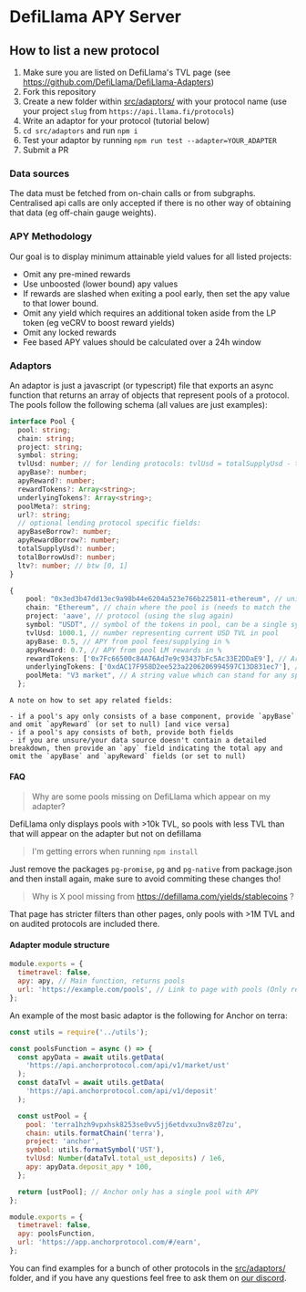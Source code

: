 # DefiLlama APY Server

## How to list a new protocol

1. Make sure you are listed on DefiLlama's TVL page (see https://github.com/DefiLlama/DefiLlama-Adapters)
2. Fork this repository
3. Create a new folder within [src/adaptors/](src/adaptors/) with your protocol name (use your project `slug` from `https://api.llama.fi/protocols`)
4. Write an adaptor for your protocol (tutorial below)
5. `cd src/adaptors` and run `npm i`
6. Test your adaptor by running `npm run test --adapter=YOUR_ADAPTER`
7. Submit a PR

### Data sources

The data must be fetched from on-chain calls or from subgraphs. Centralised api calls are only accepted if there is no other way of obtaining that data (eg off-chain gauge weights).

### APY Methodology

Our goal is to display minimum attainable yield values for all listed projects:

- Omit any pre-mined rewards
- Use unboosted (lower bound) apy values
- If rewards are slashed when exiting a pool early, then set the apy value to that lower bound.
- Omit any yield which requires an additional token aside from the LP token (eg veCRV to boost reward yields)
- Omit any locked rewards
- Fee based APY values should be calculated over a 24h window

### Adaptors

An adaptor is just a javascript (or typescript) file that exports an async function that returns an array of objects that represent pools of a protocol. The pools follow the following schema (all values are just examples):

```typescript
interface Pool {
  pool: string;
  chain: string;
  project: string;
  symbol: string;
  tvlUsd: number; // for lending protocols: tvlUsd = totalSupplyUsd - totalBorrowUsd
  apyBase?: number;
  apyReward?: number;
  rewardTokens?: Array<string>;
  underlyingTokens?: Array<string>;
  poolMeta?: string;
  url?: string;
  // optional lending protocol specific fields:
  apyBaseBorrow?: number;
  apyRewardBorrow?: number;
  totalSupplyUsd?: number;
  totalBorrowUsd?: number;
  ltv?: number; // btw [0, 1]
}
```

```typescript
{
    pool: "0x3ed3b47dd13ec9a98b44e6204a523e766b225811-ethereum", // unique identifier for the pool in the form of: `${ReceivedTokenAddress}-${chain}`.toLowerCase()
    chain: "Ethereum", // chain where the pool is (needs to match the `name` field in here https://api.llama.fi/chains)
    project: 'aave', // protocol (using the slug again)
    symbol: "USDT", // symbol of the tokens in pool, can be a single symbol if pool is single-sided or multiple symbols (eg: USDT-ETH) if it's an LP
    tvlUsd: 1000.1, // number representing current USD TVL in pool
    apyBase: 0.5, // APY from pool fees/supplying in %
    apyReward: 0.7, // APY from pool LM rewards in %
    rewardTokens: ['0x7Fc66500c84A76Ad7e9c93437bFc5Ac33E2DDaE9'], // Array of reward token addresses (you can omit this field if a pool doesn't have rewards)
    underlyingTokens: ['0xdAC17F958D2ee523a2206206994597C13D831ec7'], // Array of underlying token addresses from a pool, eg here USDT address on ethereum
    poolMeta: "V3 market", // A string value which can stand for any specific details of a pool position, market, fee tier, lock duration, specific strategy etc
  };
```

```
A note on how to set apy related fields:

- if a pool's apy only consists of a base component, provide `apyBase` and omit `apyReward` (or set to null) [and vice versa]
- if a pool's apy consists of both, provide both fields
- if you are unsure/your data source doesn't contain a detailed breakdown, then provide an `apy` field indicating the total apy and omit the `apyBase` and `apyReward` fields (or set to null)
```

#### FAQ

> Why are some pools missing on DefiLlama which appear on my adapter?

DefiLlama only displays pools with >10k TVL, so pools with less TVL than that will appear on the adapter but not on defillama

> I'm getting errors when running `npm install`

Just remove the packages `pg-promise`, `pg` and `pg-native` from package.json and then install again, make sure to avoid commiting these changes tho!

> Why is X pool missing from https://defillama.com/yields/stablecoins ?

That page has stricter filters than other pages, only pools with >1M TVL and on audited protocols are included there.

#### Adapter module structure

```js
module.exports = {
  timetravel: false,
  apy: apy, // Main function, returns pools
  url: 'https://example.com/pools', // Link to page with pools (Only required if you do not provide url's for each pool)
};
```

An example of the most basic adaptor is the following for Anchor on terra:

```js
const utils = require('../utils');

const poolsFunction = async () => {
  const apyData = await utils.getData(
    'https://api.anchorprotocol.com/api/v1/market/ust'
  );
  const dataTvl = await utils.getData(
    'https://api.anchorprotocol.com/api/v1/deposit'
  );

  const ustPool = {
    pool: 'terra1hzh9vpxhsk8253se0vv5jj6etdvxu3nv8z07zu',
    chain: utils.formatChain('terra'),
    project: 'anchor',
    symbol: utils.formatSymbol('UST'),
    tvlUsd: Number(dataTvl.total_ust_deposits) / 1e6,
    apy: apyData.deposit_apy * 100,
  };

  return [ustPool]; // Anchor only has a single pool with APY
};

module.exports = {
  timetravel: false,
  apy: poolsFunction,
  url: 'https://app.anchorprotocol.com/#/earn',
};
```

You can find examples for a bunch of other protocols in the [src/adaptors/](src/adaptors/) folder, and if you have any questions feel free to ask them on [our discord](https://discord.defillama.com/).
